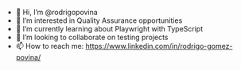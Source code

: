 - 👋 Hi, I’m @rodrigopovina
- 👀 I’m interested in Quality Assurance opportunities
- 🌱 I’m currently learning about Playwright with TypeScript
- 💞️ I’m looking to collaborate on testing projects
- 📫 How to reach me: https://www.linkedin.com/in/rodrigo-gomez-povina/

<!---
rodrigopovina/rodrigopovina is a ✨ special ✨ repository because its `README.md` (this file) appears on your GitHub profile.
You can click the Preview link to take a look at your changes.
--->
